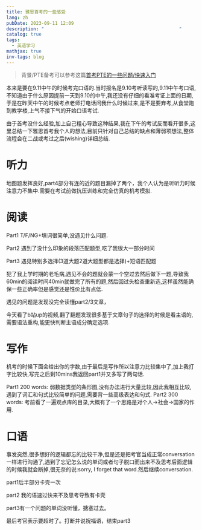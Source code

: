 ```yaml
---
title: 雅思首考的一些感受
lang: zh
pubDate: 2023-09-11 12:09
description: "                                                  "
catalog: true
tags:
  - 英语学习
mathjax: true
inv-tags: blog
---
```

> 背景/PTE备考可以参考这篇[首考PTE的一些问题/快速入门](https://blog.asyncx.top/posts/%5B%E6%9B%B4%E6%96%B0%5D%E9%A6%96%E8%80%83PTE%E7%9A%84%E4%B8%80%E4%BA%9B%E9%97%AE%E9%A2%98/%E5%BF%AB%E9%80%9F%E5%85%A5%E9%97%A8/)

本来是要在9.11中午的时候考完口语的.当时报名是9.10考听读写的,9.11中午考口语,不知道由于什么原因提前一天到9.10的中午,我还没有仔细的看准考证上面的日期,于是在昨天中午的时候考点老师打电话问我什么时候过来,是不是要弃考,从食堂跑到教学楼,上气不接下气的开始口语考试.

由于首考没什么经验,加上自己粗心导致这种结果,我在下午的考试反而看开很多,这里总结一下雅思首考我个人的想法,目前只针对自己总结的缺点和薄弱项想法,整体流程会在二战或考过之后(wishing)详细总结.
# 听力
地图题发挥良好,part4部分有连的近的题目漏掉了两个，我个人认为是听听力时候注意力不集中.需要在考试前做抗压训练和完全仿真的机考模拟.
# 阅读
Part1 T/F/NG+填词很简单,没遇见什么问题.

Part2 遇到了没什么印象的段落匹配题型,吃了我很大一部分时间

Part3 遇见特别多选择(3道大题2道大题型都是选择)+短语匹配题

犯了我上学时期的老毛病,遇见不会的题就会蒙一个空过去然后做下一题,导致我60min的阅读时间40min就做完了所有的题,然后回过头检查重新选,这样虽然能确保一些正确率但是感觉还是性价比有点低.

遇见的问题是发现没完全读懂part2/3文章，

今天看了b站up的视频,翻了翻题发现很多基于文章句子的选择的时候是看主语的,需要语法重构,能更快判断主语成分确定选项.
# 写作
机考的时候下面会给出你的字数,由于最后是写作所以注意力比较集中了,加上我打字比较快,写完之后剩10mins我返回part1并又多写了两句话.

Part1 200 words: 弱数据类型的条形图,没有办法进行大量比较,因此我相互比较,遇到了词汇和句式比较简单的问题,需要背一些高级表达和句式.
Part2 300 words: 考前看了一遍观点库的目录,大概有了一个思路是对个人->社会->国家的作用.

# 口语
事发突然,很多想好的逻辑都忘的比较干净,但是还是把考官当成正常conversation一样进行沟通了,遇到了忘记怎么说的单词或者句子脱口而出来不及思考后面逻辑的时候我就会断掉,很无奈的说:sorry, I forget that word.然后继续conversation.

part1后半部分卡壳一次

part2 我的语速过快来不及思考导致有卡壳

part3有一个问题的单词没听懂，搪塞过去。 

最后考官表示要超时了。打断并说祝福语，结束part3